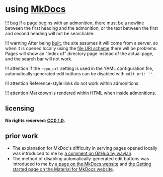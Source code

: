 # using [MkDocs]

!!! bug
    If a page begins with an admonition, there must be a newline between the first heading and the admonition, or the text between the first and second heading will not be searchable.

!!! warning
    After being [built](https://www.mkdocs.org/#building-the-site), the site assumes it will come from a server, so when it is opened locally using the [file URI scheme](https://en.wikipedia.org/wiki/File_URI_scheme) there will be problems. Pages will show an "Index of" directory page instead of the actual page, and the search bar will not work.

!!! attention
    If the `repo_url` setting is used in the YAML configuration file, automatically-generated edit buttons can be disabled with `edit_uri: ''`.

!!! attention
    Reference-style links do not work within admonitions.

!!! attention
    Markdown is rendered within HTML when inside admonitions.

## licensing
**No rights reserved: [CC0 1.0](https://creativecommons.org/publicdomain/zero/1.0/).**

## prior work
- The explanation for MkDoc's difficulty in serving pages opened locally was introduced to me by [a comment on GitHub by waylan](https://github.com/mkdocs/mkdocs/issues/1367#issuecomment-354797280).
- The method of disabling automatically-generated edit buttons was introduced to me by [a page on the MkDocs website](https://www.mkdocs.org/user-guide/configuration/#edit_uri) and [the Getting started page on the Material for MkDocs website](https://squidfunk.github.io/mkdocs-material/getting-started/#adding-a-source-repository).

[MkDocs]: https://www.mkdocs.org/
